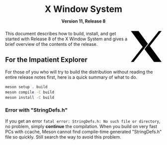 <h1 align="center">X Window System<br/>
<span style="font-size:0.5em;">Version 11, Release 8</span>
</h1>

<img src="doc/X11.png" width=100 align="right"/>

This document describes how to build, install, and get started with Release 8 of the X Window System and gives a brief overview of the contents of the release.

## For the Impatient Explorer

For those of you who will try to build the distribution without reading the entire release notes first, here is a quick summary of what to do.

```sh
meson setup . build
meson compile -C build
meson install -C build
```

### Error with "StringDefs.h"
If you get an error `fatal error: StringDefs.h: No such file or directory`, no problem, simply **continue** the compilation. When you build on very fast PCs with ccache, Meson cannot find compile-time generated "StringDefs.h" file so quickly. Still search the way to avoid this problem.